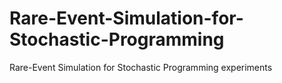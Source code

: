 # Rare-Event-Simulation-for-Stochastic-Programming
Rare-Event Simulation for Stochastic Programming experiments
